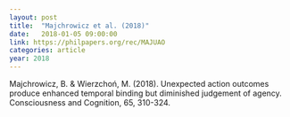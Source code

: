 ```yaml
---
layout: post
title:  "Majchrowicz et al. (2018)"
date:   2018-01-05 09:00:00
link: https://philpapers.org/rec/MAJUAO
categories: article
year: 2018
---
```


Majchrowicz, B. & Wierzchoń, M. (2018). Unexpected action outcomes produce enhanced temporal binding but diminished judgement of agency. Consciousness and Cognition, 65, 310-324.
